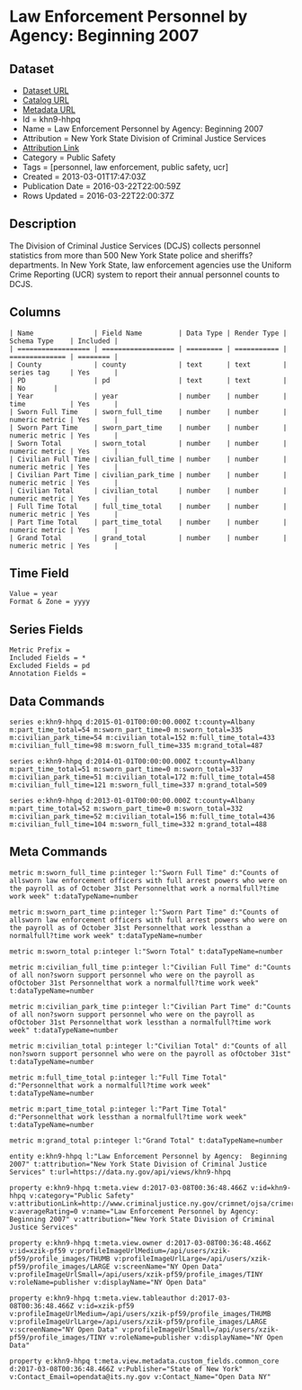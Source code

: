 # Law Enforcement Personnel by Agency: Beginning 2007

## Dataset

* [Dataset URL](https://data.ny.gov/api/views/khn9-hhpq/rows.json?max_rows=100)
* [Catalog URL](https://catalog.data.gov/dataset/law-enforcement-personnel-by-agency-beginning-2007)
* [Metadata URL](https://data.ny.gov/api/views/khn9-hhpq)
* Id = khn9-hhpq
* Name = Law Enforcement Personnel by Agency: Beginning 2007
* Attribution = New York State Division of Criminal Justice Services
* [Attribution Link](http://www.criminaljustice.ny.gov/crimnet/ojsa/crimereporting/index.htm)
* Category = Public Safety
* Tags = [personnel, law enforcement, public safety, ucr]
* Created = 2013-03-01T17:47:03Z
* Publication Date = 2016-03-22T22:00:59Z
* Rows Updated = 2016-03-22T22:00:37Z

## Description

The Division of Criminal Justice Services (DCJS) collects personnel statistics from more than 500 New York State police and sheriffs? departments. In New York State, law enforcement agencies use the Uniform Crime Reporting (UCR) system to report their annual personnel counts to DCJS.

## Columns

```ls
| Name               | Field Name         | Data Type | Render Type | Schema Type    | Included | 
| ================== | ================== | ========= | =========== | ============== | ======== | 
| County             | county             | text      | text        | series tag     | Yes      | 
| PD                 | pd                 | text      | text        |                | No       | 
| Year               | year               | number    | number      | time           | Yes      | 
| Sworn Full Time    | sworn_full_time    | number    | number      | numeric metric | Yes      | 
| Sworn Part Time    | sworn_part_time    | number    | number      | numeric metric | Yes      | 
| Sworn Total        | sworn_total        | number    | number      | numeric metric | Yes      | 
| Civilian Full Time | civilian_full_time | number    | number      | numeric metric | Yes      | 
| Civilian Part Time | civilian_park_time | number    | number      | numeric metric | Yes      | 
| Civilian Total     | civilian_total     | number    | number      | numeric metric | Yes      | 
| Full Time Total    | full_time_total    | number    | number      | numeric metric | Yes      | 
| Part Time Total    | part_time_total    | number    | number      | numeric metric | Yes      | 
| Grand Total        | grand_total        | number    | number      | numeric metric | Yes      | 
```

## Time Field

```ls
Value = year
Format & Zone = yyyy
```

## Series Fields

```ls
Metric Prefix = 
Included Fields = *
Excluded Fields = pd
Annotation Fields = 
```

## Data Commands

```ls
series e:khn9-hhpq d:2015-01-01T00:00:00.000Z t:county=Albany m:part_time_total=54 m:sworn_part_time=0 m:sworn_total=335 m:civilian_park_time=54 m:civilian_total=152 m:full_time_total=433 m:civilian_full_time=98 m:sworn_full_time=335 m:grand_total=487

series e:khn9-hhpq d:2014-01-01T00:00:00.000Z t:county=Albany m:part_time_total=51 m:sworn_part_time=0 m:sworn_total=337 m:civilian_park_time=51 m:civilian_total=172 m:full_time_total=458 m:civilian_full_time=121 m:sworn_full_time=337 m:grand_total=509

series e:khn9-hhpq d:2013-01-01T00:00:00.000Z t:county=Albany m:part_time_total=52 m:sworn_part_time=0 m:sworn_total=332 m:civilian_park_time=52 m:civilian_total=156 m:full_time_total=436 m:civilian_full_time=104 m:sworn_full_time=332 m:grand_total=488
```

## Meta Commands

```ls
metric m:sworn_full_time p:integer l:"Sworn Full Time" d:"Counts of allsworn law enforcement officers with full arrest powers who were on the payroll as of October 31st Personnelthat work a normalfull?time work week" t:dataTypeName=number

metric m:sworn_part_time p:integer l:"Sworn Part Time" d:"Counts of allsworn law enforcement officers with full arrest powers who were on the payroll as of October 31st Personnelthat work lessthan a normalfull?time work week" t:dataTypeName=number

metric m:sworn_total p:integer l:"Sworn Total" t:dataTypeName=number

metric m:civilian_full_time p:integer l:"Civilian Full Time" d:"Counts of all non?sworn support personnel who were on the payroll as ofOctober 31st Personnelthat work a normalfull?time work week" t:dataTypeName=number

metric m:civilian_park_time p:integer l:"Civilian Part Time" d:"Counts of all non?sworn support personnel who were on the payroll as ofOctober 31st Personnelthat work lessthan a normalfull?time work week" t:dataTypeName=number

metric m:civilian_total p:integer l:"Civilian Total" d:"Counts of all non?sworn support personnel who were on the payroll as ofOctober 31st" t:dataTypeName=number

metric m:full_time_total p:integer l:"Full Time Total" d:"Personnelthat work a normalfull?time work week" t:dataTypeName=number

metric m:part_time_total p:integer l:"Part Time Total" d:"Personnelthat work lessthan a normalfull?time work week" t:dataTypeName=number

metric m:grand_total p:integer l:"Grand Total" t:dataTypeName=number

entity e:khn9-hhpq l:"Law Enforcement Personnel by Agency:  Beginning 2007" t:attribution="New York State Division of Criminal Justice Services" t:url=https://data.ny.gov/api/views/khn9-hhpq

property e:khn9-hhpq t:meta.view d:2017-03-08T00:36:48.466Z v:id=khn9-hhpq v:category="Public Safety" v:attributionLink=http://www.criminaljustice.ny.gov/crimnet/ojsa/crimereporting/index.htm v:averageRating=0 v:name="Law Enforcement Personnel by Agency:  Beginning 2007" v:attribution="New York State Division of Criminal Justice Services"

property e:khn9-hhpq t:meta.view.owner d:2017-03-08T00:36:48.466Z v:id=xzik-pf59 v:profileImageUrlMedium=/api/users/xzik-pf59/profile_images/THUMB v:profileImageUrlLarge=/api/users/xzik-pf59/profile_images/LARGE v:screenName="NY Open Data" v:profileImageUrlSmall=/api/users/xzik-pf59/profile_images/TINY v:roleName=publisher v:displayName="NY Open Data"

property e:khn9-hhpq t:meta.view.tableauthor d:2017-03-08T00:36:48.466Z v:id=xzik-pf59 v:profileImageUrlMedium=/api/users/xzik-pf59/profile_images/THUMB v:profileImageUrlLarge=/api/users/xzik-pf59/profile_images/LARGE v:screenName="NY Open Data" v:profileImageUrlSmall=/api/users/xzik-pf59/profile_images/TINY v:roleName=publisher v:displayName="NY Open Data"

property e:khn9-hhpq t:meta.view.metadata.custom_fields.common_core d:2017-03-08T00:36:48.466Z v:Publisher="State of New York" v:Contact_Email=opendata@its.ny.gov v:Contact_Name="Open Data NY"
```